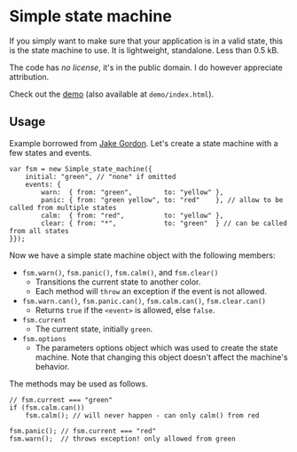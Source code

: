 Simple state machine
====================

If you simply want to make sure that your application is in a valid state, this is the state machine to use.
It is lightweight, standalone. Less than 0.5 kB.

The code has *no license*, it's in the public domain. I do however appreciate attribution.

Check out the [demo](http://wlff.se/simple-state-machine/) (also available at `demo/index.html`).


Usage
-----

Example borrowed from [Jake Gordon](https://github.com/jakesgordon/javascript-state-machine). Let's create a state machine with a few states and events.

	var fsm = new Simple_state_machine({
		initial: "green", // "none" if omitted
		events: {
			warn:  { from: "green",        to: "yellow" },
			panic: { from: "green yellow", to: "red"    }, // allow to be called from multiple states
			calm:  { from: "red",          to: "yellow" },
			clear: { from: "*",            to: "green"  } // can be called from all states
	}});

Now we have a simple state machine object with the following members:

* `fsm.warn()`, `fsm.panic()`, `fsm.calm()`, and `fsm.clear()`
  - Transitions the current state to another color.
  - Each method will `throw` an exception if the event is not allowed.
* `fsm.warn.can()`, `fsm.panic.can()`, `fsm.calm.can()`, `fsm.clear.can()`
  - Returns `true` if the `<event>` is allowed, else `false`.
* `fsm.current`
  - The current state, initially `green`.
* `fsm.options`
  - The parameters options object which was used to create the state machine. Note that changing this object doesn't affect the machine's behavior.

The methods may be used as follows.

	// fsm.current === "green"
	if (fsm.calm.can())
		fsm.calm(); // will never happen - can only calm() from red

	fsm.panic(); // fsm.current === "red"
	fsm.warn();  // throws exception! only allowed from green
